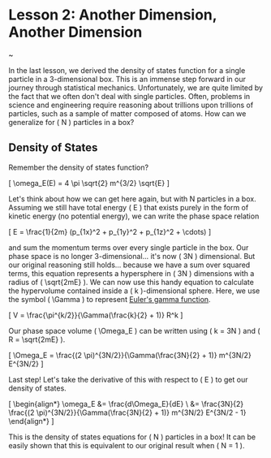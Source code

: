 # Lesson 2: Another Dimension, Another Dimension

~

In the last lesson, we derived the density of states function for a single particle in a 3-dimensional box.  This is an immense step forward in our journey through statistical mechanics.  Unfortunately, we are quite limited by the fact that we often don't deal with single particles.  Often, problems in science and engineering require reasoning about trillions upon trillions of particles, such as a sample of matter composed of atoms.  How can we generalize for \( N \) particles in a box?

## Density of States

Remember the density of states function?

\[ \omega_E(E) = 4 \pi \sqrt{2} m^{3/2} \sqrt{E} \]

Let's think about how we can get here again, but with N particles in a box.  Assuming we still have total energy \( E \) that exists purely in the form of kinetic energy (no potential energy), we can write the phase space relation

\[ E = \frac{1}{2m} (p_{1x}^2 + p_{1y}^2 + p_{1z}^2 + \cdots) \]

and sum the momentum terms over every single particle in the box.  Our phase space is no longer 3-dimensional... it's now \( 3N \) dimensional.  But our original reasoning still holds... because we have a sum over squared terms, this equation represents a hypersphere in \( 3N \) dimensions with a radius of \( \sqrt{2mE} \).  We can now use this handy equation to calculate the hypervolume contained inside a \( k \)-dimensional sphere.  Here, we use the symbol \( \Gamma \) to represent [Euler's gamma function](https://en.wikipedia.org/wiki/Gamma_function).

\[ V = \frac{\pi^{k/2}}{\Gamma(\frac{k}{2} + 1)} R^k \]

Our phase space volume \( \Omega_E \) can be written using \( k = 3N \) and \( R = \sqrt{2mE} \).

\[ \Omega_E = \frac{(2 \pi)^{3N/2}}{\Gamma(\frac{3N}{2} + 1)} m^{3N/2} E^{3N/2} \]

Last step!  Let's take the derivative of this with respect to \( E \) to get our density of states.

\[ \begin{align*} \omega_E &= \frac{d\Omega_E}{dE} \\ &= \frac{3N}{2} \frac{(2 \pi)^{3N/2}}{\Gamma(\frac{3N}{2} + 1)} m^{3N/2} E^{3N/2 - 1} \end{align*} \]

This is the density of states equations for \( N \) particles in a box!  It can be easily shown that this is equivalent to our original result when \( N = 1 \).

